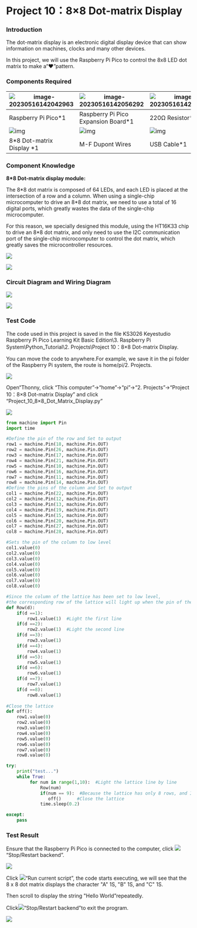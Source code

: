 # Project 10：8×8 Dot-matrix Display

### **Introduction**

The dot-matrix display is an electronic digital display device that can show information on machines, clocks and many other devices. 

In this project, we will use the Raspberry Pi Pico to control the 8x8 LED dot matrix to make a“❤”pattern.



### **Components Required**

| ![image-20230516142042963](media/image-20230516142042963.png) | ![image-20230516142056292](media/image-20230516142056292.png) | ![image-20230516142059701](media/image-20230516142059701.png) |                                       |
| ------------------------------------------------------------ | ------------------------------------------------------------ | ------------------------------------------------------------ | ------------------------------------- |
| Raspberry Pi Pico*1                                          | Raspberry Pi Pico Expansion Board*1                          | 220Ω Resistor*8                                              |                                       |
| ![img](media/wps1.jpg)                                       | ![img](media/wps2-16842180694742.jpg)                        | ![img](media/wps3-16842180713383.jpg)                        | ![img](media/wps4-16842180729624.jpg) |
| 8*8 Dot-matrix Display *1                                    | M-F Dupont Wires                                             | USB Cable*1                                                  | Breadboard*1                          |



### **Component Knowledge**

**8\*8 Dot-matrix display module:**

The 8\*8 dot matrix is composed of 64 LEDs, and each LED is placed at the intersection of a row and a column. When using a single-chip microcomputer to drive an 8\*8 dot matrix, we need to use a total of 16 digital ports, which greatly wastes the data of the single-chip microcomputer. 

For this reason, we specially designed this module, using the HT16K33 chip to drive an 8\*8 dot matrix, and only need to use the I2C communication port of the single-chip microcomputer to control the dot matrix, which greatly saves the microcontroller resources.

![](media/69c719a7898907ab32f089f0cbbaff13.png)

![](media/bcfa2498367eaf9c7733da15af32eae7.png)

### **Circuit Diagram and Wiring Diagram**

![](media/dc2d64f3098b039937483e04589cbc17.png)

![](media/094a47e28b2c735ab475ede10c0deb43.png)

### **Test Code**

The code used in this project is saved in the file KS3026 Keyestudio Raspberry Pi Pico Learning Kit Basic Edition\3. Raspberry Pi System\Python_Tutorial\2. Projects\Project 10：8×8 Dot-matrix Display.

You can move the code to anywhere.For example, we save it in the pi folder of the Raspberry Pi system, the route is home/pi/2. Projects.

![](media/ae27830403a2f741aa9b725e5324c215.png)

Open“Thonny, click “This computer”→“home”→“pi”→“2. Projects”→“Project 10：8×8 Dot-matrix Display” and click “Project\_10\_8×8\_Dot\_Matrix\_Display.py”

![](media/56f723f2f7f293747d18a4dd06298076.png)

```python
from machine import Pin
import time

#Define the pin of the row and Set to output
row1 = machine.Pin(18, machine.Pin.OUT)
row2 = machine.Pin(26, machine.Pin.OUT)
row3 = machine.Pin(17, machine.Pin.OUT)
row4 = machine.Pin(21, machine.Pin.OUT)
row5 = machine.Pin(10, machine.Pin.OUT)
row6 = machine.Pin(16, machine.Pin.OUT)
row7 = machine.Pin(11, machine.Pin.OUT)
row8 = machine.Pin(14, machine.Pin.OUT)
#Define the pins of the column and Set to output
col1 = machine.Pin(22, machine.Pin.OUT)
col2 = machine.Pin(12, machine.Pin.OUT)
col3 = machine.Pin(13, machine.Pin.OUT)
col4 = machine.Pin(19, machine.Pin.OUT)
col5 = machine.Pin(15, machine.Pin.OUT)
col6 = machine.Pin(20, machine.Pin.OUT)
col7 = machine.Pin(27, machine.Pin.OUT)
col8 = machine.Pin(28, machine.Pin.OUT)

#Sets the pin of the column to low level
col1.value(0)
col2.value(0)
col3.value(0)
col4.value(0)
col5.value(0)
col6.value(0)
col7.value(0)
col8.value(0)

#Since the column of the lattice has been set to low level, 
#the corresponding row of the lattice will light up when the pin of the row is at high level
def Row(d):
    if(d ==1):
        row1.value(1)  #Light the first line
    if(d ==2):
        row2.value(1)  #Light the second line
    if(d ==3):
        row3.value(1)
    if(d ==4):
        row4.value(1)
    if(d ==5):
        row5.value(1)
    if(d ==6):
        row6.value(1)
    if(d ==7):
        row7.value(1)
    if(d ==8):
        row8.value(1)
    
#Close the lattice
def off():
    row1.value(0)
    row2.value(0)
    row3.value(0)
    row4.value(0)
    row5.value(0)
    row6.value(0)
    row7.value(0)
    row8.value(0) 

try:
    print("test...")
    while True:
         for num in range(1,10):  #Light the lattice line by line
             Row(num)
             if(num == 9):  #Because the lattice has only 8 rows, and I'm limiting it here, is equal to 9
                off()      #Close the lattice
             time.sleep(0.2)

except:
    pass
```



### **Test Result**

Ensure that the Raspberry Pi Pico is connected to the computer, click ![](media/ec00367ea605788eab454cd176b94c7b.png)“Stop/Restart backend”.

![](media/64d11d2a6a0e7c42f7bd9e2481ab7c44.png)

Click ![](media/bb4d9305714a178069d277b20e0934b7.png)“Run current script”, the code starts executing, we will see that the 8 x 8 dot matrix displays the character "A" 1S, "B" 1S, and "C" 1S. 

Then scroll to display the string "Hello World”repeatedly. 

Click![](media/ec00367ea605788eab454cd176b94c7b.png)“Stop/Restart backend”to exit the program.

![](media/af164a5db1ee0578a52e289510f7a958.png)
